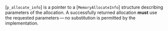 [`p_allocate_info`] is a pointer to a [`MemoryAllocateInfo`]
structure describing parameters of the allocation.
A successfully returned allocation  **must**  use the requested parameters — no substitution is permitted by the implementation.